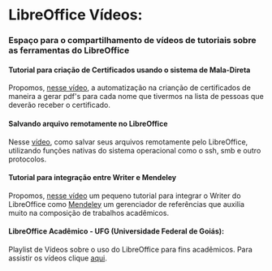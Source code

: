 # LibreOffice Vídeos:

### Espaço para o compartilhamento de vídeos de tutoriais sobre as ferramentas do LibreOffice

#### Tutorial para criação de Certificados usando o sistema de Mala-Direta

Propomos, [nesse vídeo](https://www.youtube.com/watch?v=dc5A64LKCS4&t=1s), a automatização na crianção de certificados de maneira a gerar pdf's para cada nome que tivermos na lista de pessoas que deverão receber o certificado.



#### Salvando arquivo remotamente no LibreOffice

Nesse [vídeo](http://www.alfabech.com/2017/03/salvando-arquivo-remotamente-no.html), como salvar seus arquivos remotamente pelo LibreOffice, utilizando funções nativas do sistema operacional como o ssh, smb e outro protocolos.


#### Tutorial para integração entre Writer e Mendeley

Propomos, [nesse vídeo](https://www.youtube.com/watch?v=2P5MVW7ndWc) um pequeno tutorial para integrar o Writer do LibreOffice como [Mendeley](http://www.mendeley.com) um gerenciador de referências que auxilia muito na composição de trabalhos acadêmicos.

#### LibreOffice Acadêmico - UFG (Universidade Federal de Goiás):

Playlist de Vídeos sobre o uso do LibreOffice para fins acadêmicos. Para assistir os vídeos clique [aqui](https://www.youtube.com/playlist?list=PLbzqp9HRSy3_3QCUKn54TxBoB6JNle853).
